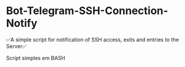 # Bot-Telegram-SSH-Connection-Notify
✅A simple script for notification of SSH access, exits and entries to the Server✅

Script simples em BASH 